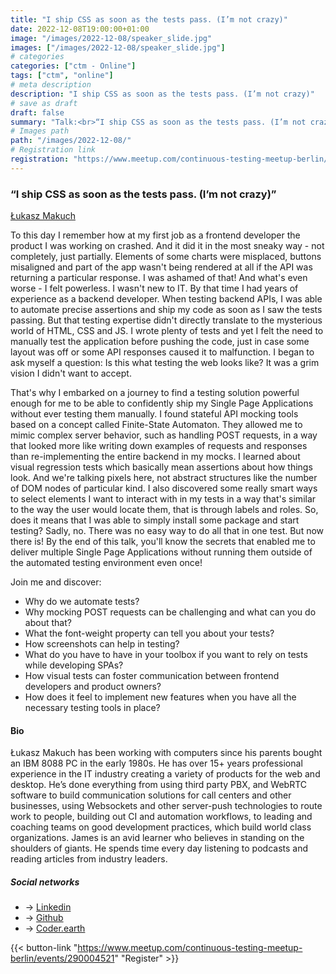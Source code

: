 ```yaml
---
title: "I ship CSS as soon as the tests pass. (I’m not crazy)"
date: 2022-12-08T19:00:00+01:00
image: "/images/2022-12-08/speaker_slide.jpg"
images: ["/images/2022-12-08/speaker_slide.jpg"]
# categories
categories: ["ctm - Online"]
tags: ["ctm", "online"]
# meta description
description: "I ship CSS as soon as the tests pass. (I’m not crazy)"
# save as draft
draft: false
summary: "Talk:<br>“I ship CSS as soon as the tests pass. (I’m not crazy)” (Łukasz Makuch)"
# Images path
path: "/images/2022-12-08/"
# Registration link
registration: "https://www.meetup.com/continuous-testing-meetup-berlin/events/290004521"
---
```


### “I ship CSS as soon as the tests pass. (I’m not crazy)”

[Łukasz Makuch](http://www.linkedin.com/in/coderearth)

To this day I remember how at my first job as a frontend developer the product I was working on crashed. And it did it in the most sneaky way - not completely, just partially. Elements of some charts were misplaced, buttons misaligned and part of the app wasn't being rendered at all if the API was returning a particular response. I was ashamed of that! And what's even worse - I felt powerless. I wasn't new to IT. By that time I had years of experience as a backend developer. When testing backend APIs, I was able to automate precise assertions and ship my code as soon as I saw the tests passing. But that testing expertise didn't directly translate to the mysterious world of HTML, CSS and JS. I wrote plenty of tests and yet I felt the need to manually test the application before pushing the code, just in case some layout was off or some API responses caused it to malfunction. I began to ask myself a question: Is this what testing the web looks like? It was a grim vision I didn't want to accept.

That's why I embarked on a journey to find a testing solution powerful enough for me to be able to confidently ship my Single Page Applications without ever testing them manually. I found stateful API mocking tools based on a concept called Finite-State Automaton. They allowed me to mimic complex server behavior, such as handling POST requests, in a way that looked more like writing down examples of requests and responses than re-implementing the entire backend in my mocks. I learned about visual regression tests which basically mean assertions about how things look. And we're talking pixels here, not abstract structures like the number of DOM nodes of particular kind. I also discovered some really smart ways to select elements I want to interact with in my tests in a way that's similar to the way the user would locate them, that is through labels and roles. So, does it means that I was able to simply install some package and start testing? Sadly, no. There was no easy way to do all that in one test. But now there is! By the end of this talk, you'll know the secrets that enabled me to deliver multiple Single Page Applications without running them outside of the automated testing environment even once!

Join me and discover:

- Why do we automate tests?
- Why mocking POST requests can be challenging and what can you do about that?
- What the font-weight property can tell you about your tests?
- How screenshots can help in testing?
- What do you have to have in your toolbox if you want to rely on tests while developing SPAs?
- How visual tests can foster communication between frontend developers and product owners?
- How does it feel to implement new features when you have all the necessary testing tools in place?

#### Bio

Łukasz Makuch has been working with computers since his parents bought an IBM 8088 PC in the early 1980s.  He has over 15+ years professional experience in the IT industry creating a variety of products for the web and desktop. He’s done everything from using third party PBX, and WebRTC software to build communication solutions for call centers and other businesses, using Websockets and other server-push technologies to route work to people, building out CI and automation workflows, to leading and coaching teams on good development practices, which build world class organizations. James is an avid learner who believes in standing on the shoulders of giants. He spends time every day listening to podcasts and reading articles from industry leaders.

##### Social networks

- <i class="fa fa-linkedin"></i> -> [Linkedin](http://www.linkedin.com/in/coderearth)
- <i class="fa fa-github"></i> -> [Github](https://github.com/lukaszmakuch)
- <i class="fa fa-code"></i> -> [Coder.earth](https://coder.earth/)

{{< button-link "https://www.meetup.com/continuous-testing-meetup-berlin/events/290004521" "Register" >}}

